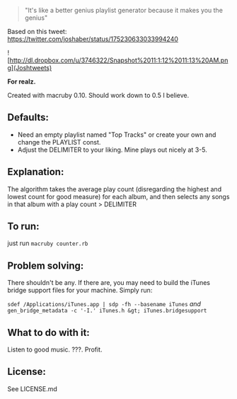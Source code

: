 > "It's like a better genius playlist generator because it makes you the genius"

Based on this tweet: https://twitter.com/joshaber/status/175230633033994240

![http://dl.dropbox.com/u/3746322/Snapshot%2011:1:12%2011:13%20AM.png](Joshtweets)

__For realz.__

Created with macruby 0.10. Should work down to 0.5 I believe.

Defaults:
---
* Need an empty playlist named "Top Tracks" or create your own and change the PLAYLIST const.
* Adjust the DELIMITER to your liking. Mine plays out nicely at 3-5.

Explanation:
---
The algorithm takes the average play count (disregarding the highest and lowest count for good measure) for each album, and then se​​lects any songs in that album with a play count > DELIMITER

To run:
---
just run `macruby counter.rb`

Problem solving:
---
There shouldn't be any.
If there are, you may need to build the iTunes bridge support files for your machine. Simply run:

`sdef /Applications/iTunes.app | sdp -fh --basename iTunes`
_and_
`gen_bridge_metadata -c '-I.' iTunes.h &gt; iTunes.bridgesupport`

What to do with it:
---
Listen to good music.
???.
Profit.

License:
---
See LICENSE.md
